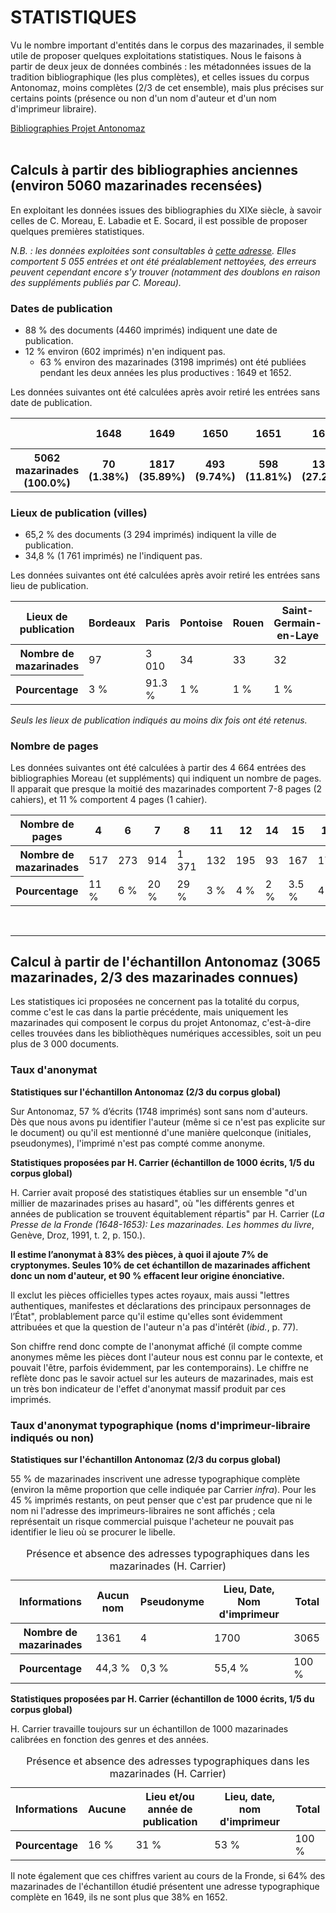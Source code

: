 # STATISTIQUES

Vu le nombre important d'entités dans le corpus des mazarinades, il semble utile de proposer quelques exploitations statistiques.
Nous le faisons à partir de deux jeux de données combinés : les métadonnées issues de la tradition bibliographique (les plus complètes), et celles issues du corpus Antonomaz, moins complètes (2/3 de cet ensemble), mais plus précises sur certains points (présence ou non d'un nom d'auteur et d'un nom d'imprimeur libraire).

<div class="button">
	<a href="#données-issues-des-bibliographies-anciennes">
		<paper-button raised="">Bibliographies</paper-button>
	</a>
	<a href="#données-issues-du-corpus-du-projet-antonomaz">
		<paper-button raised="">Projet Antonomaz</paper-button>
	</a>
</div>

<br/>

## Calculs à partir des bibliographies anciennes (environ 5060 mazarinades recensées)

En exploitant les données issues des bibliographies du XIXe siècle, à savoir celles de C. Moreau, E. Labadie et E. Socard, il est possible de proposer quelques premières statistiques.

*N.B. : les données exploitées sont consultables à [cette adresse](https://antonomaz.huma-num.fr/tools/Biblio_Moreau.html). Elles comportent 5 055 entrées et ont été préalablement nettoyées, des erreurs peuvent cependant encore s'y trouver (notamment des doublons en raison des suppléments publiés par C. Moreau).*


###  Dates de publication

- 88 % des documents (4460 imprimés) indiquent une date de publication.
- 12 % environ (602 imprimés) n'en indiquent pas.
	- 63 % environ des mazarinades (3198 imprimés) ont été publiées pendant les deux années les plus productives : 1649 et 1652.

Les données suivantes ont été calculées après avoir retiré les entrées sans date de publication.

<table class='table table-striped'>
<tr><th scope='col'></th><th scope='col'>1648</th><th scope='col'>1649</th><th scope='col'>1650</th><th scope='col'>1651</th><th scope='col'>1652</th><th scope='col'>1653</th><th scope='col'>1654</th><th scope='col'>Après 1654</th><th scope='col'>Sans Date</th></tr>
<tr><th scope='col'>5062 mazarinades (100.0%)</th><th scope='col'>70 (1.38%)</th><th scope='col'>1817 (35.89%)</th><th scope='col'>493 (9.74%)</th><th scope='col'>598 (11.81%)</th><th scope='col'>1381 (27.28%)</th><th scope='col'>42 (0.83%)</th><th scope='col'>25 (0.49%)</th><th scope='col'>29 (0.57%)</th><th scope='col'>602 (11.89%)</th></tr>
</table>


### Lieux de publication (villes)

- 65,2 % des documents (3 294 imprimés) indiquent la ville de publication.
- 34,8 %  (1 761 imprimés) ne l'indiquent pas.

Les données suivantes ont été calculées après avoir retiré les entrées sans lieu de publication.

<table class="table table-striped">
<thead>
  <tr>
    <th scope="col">Lieux de publication</th>
    <th scope="col">Bordeaux</th>
    <th scope="col">Paris</th>
    <th scope="col">Pontoise</th>
    <th scope="col">Rouen</th>
    <th scope="col">Saint-Germain-en-Laye</th>
    <th scope="col">Total</th>
  </tr>
</thead>
<tbody>
  <tr>
    <th scope="row">Nombre de mazarinades</th>
    <td>97</td>
    <td>3 010</td>
    <td>34</td>
    <td>33</td>
    <td>32</td>
    <td>3 196</td>
  </tr>
  <tr>
    <th scope="row">Pourcentage</th>
    <td>3 %</td>
    <td>91.3 %</td>
    <td>1 %</td>
    <td>1 %</td>
    <td>1 %</td>
    <td>97.3 %</td>
  </tr>
</tbody>
</table>

*Seuls les lieux de publication indiqués au moins dix fois ont été retenus.*

### Nombre de pages

Les données suivantes ont été calculées à partir des 4 664 entrées des bibliographies Moreau (et suppléments) qui indiquent un nombre de pages.
Il apparait que presque la moitié des mazarinades comportent 7-8 pages (2 cahiers), et 11 % comportent 4 pages (1 cahier).

<table class="table table-striped">
<thead>
  <tr>
    <th scope="col">Nombre de pages</th>
    <th scope="col">4</th>
    <th scope="col">6</th>
    <th scope="col">7</th>
    <th scope="col">8</th>
    <th scope="col">11</th>
    <th scope="col">12</th>
    <th scope="col">14</th>
    <th scope="col">15</th>
    <th scope="col">16</th>
    <th scope="col">Total</th>
  </tr>
</thead>
<tbody>
  <tr>
    <th scope="row">Nombre de mazarinades</th>
    <td>517</td>
    <td>273</td>
    <td>914</td>
    <td>1 371</td>
    <td>132</td>
    <td>195</td>
    <td>93</td>
    <td>167</td>
    <td>178</td>
    <td>3840</td>
  </tr>
  <tr>
    <th scope="row">Pourcentage</th>
    <td>11 %</td>
    <td>6 %</td>
    <td>20 %</td>
    <td>29 %</td>
    <td>3 %</td>
    <td>4 %</td>
    <td>2 %</td>
    <td>3.5 %</td>
    <td>4 %</td>
    <td>82.5 %</td>
  </tr>
</tbody>
</table>



<br/>
<hr/>

## Calcul à partir de l'échantillon Antonomaz (3065 mazarinades, 2/3 des mazarinades connues)

Les statistiques ici proposées ne concernent pas la totalité du corpus, comme c'est le cas dans la partie précédente, mais uniquement les mazarinades qui composent le corpus du projet Antonomaz, c'est-à-dire celles trouvées dans les bibliothèques numériques accessibles, soit un peu plus de 3 000 documents.

### Taux d'anonymat 

**Statistiques sur l'échantillon Antonomaz (2/3 du corpus global)**

Sur Antonomaz, 57 % d’écrits (1748 imprimés) sont sans nom d'auteurs.
Dès que nous avons pu identifier l'auteur (même si ce n'est pas explicite sur le document) ou qu'il est mentionné d'une manière quelconque (initiales, pseudonymes), l'imprimé n'est pas compté comme anonyme.


**Statistiques proposées par H. Carrier (échantillon de 1000 écrits, 1/5 du corpus global)**

H. Carrier avait proposé des statistiques établies sur un ensemble "d'un millier de mazarinades prises au hasard", où "les différents genres et années de publication se trouvent équitablement répartis" par H. Carrier (*La Presse de la Fronde (1648-1653): Les mazarinades. Les hommes du livre*, Genève, Droz, 1991, t. 2, p. 150.). 

**Il estime l’anonymat à 83% des pièces, à quoi il ajoute 7% de cryptonymes. 
Seules 10% de cet échantillon de mazarinades affichent donc un nom d'auteur, et 90 % effacent leur origine énonciative.**

Il exclut les pièces officielles types actes royaux, mais aussi "lettres authentiques, manifestes et déclarations des principaux personnages de l’État", problablement parce qu'il estime qu'elles sont évidemment attribuées et que la question de l'auteur n'a pas d'intérêt (_ibid._, p. 77). 

Son chiffre rend donc compte de l'anonymat affiché (il compte comme anonymes même les pièces dont l'auteur nous est connu par le contexte, et pouvait l'être, parfois évidemment, par les contemporains). Le chiffre ne reflète donc pas le savoir actuel sur les auteurs de mazarinades, mais est un très bon indicateur de l'effet d'anonymat massif produit par ces imprimés.


### Taux d'anonymat typographique (noms d'imprimeur-libraire indiqués ou non)

**Statistiques sur l'échantillon Antonomaz (2/3 du corpus global)**

55 % de mazarinades inscrivent une adresse typographique complète (environ la même proportion que celle indiquée par Carrier _infra_). Pour les 45 % imprimés restants, on peut penser que c'est par prudence que ni le nom ni l'adresse des imprimeurs-libraires ne sont affichés ; cela représentait un risque commercial puisque l'acheteur ne pouvait pas identifier le lieu où se procurer le libelle.
 
<table class="table table-striped">
<thead>
  <tr>
    <th scope="col">Informations</th>
    <th scope="col">Aucun nom</th>
    <th scope="col">Pseudonyme</th>
    <th scope="col">Lieu, Date, Nom d'imprimeur</th>
    <th scope="col">Total</th>
  </tr>
</thead>
	  <tr>
    <th scope="row">Nombre de mazarinades</th>
    <td>1361</td>
    <td>4</td>
    <td>1700</td>
    <td>3065</td>
  </tr>
<tbody>
  <tr>
    <th scope="row">Pourcentage</th>
    <td>44,3 %</td>
    <td>0,3 %</td>
    <td>55,4 %</td>
    <td>100 %</td>
  </tr>
</tbody>
<caption>Présence et absence des adresses typographiques dans les mazarinades (H. Carrier)</caption>
</table>

**Statistiques proposées par H. Carrier (échantillon de 1000 écrits, 1/5 du corpus global)**

H. Carrier travaille toujours sur un échantillon de 1000 mazarinades calibrées en fonction des genres et des années.

<table class="table table-striped">
<thead>
  <tr>
    <th scope="col">Informations</th>
    <th scope="col">Aucune</th>
    <th scope="col">Lieu et/ou année de publication</th>
    <th scope="col">Lieu, date, nom d'imprimeur</th>
    <th scope="col">Total</th>
  </tr>
</thead>
<tbody>
  <tr>
    <th scope="row">Pourcentage</th>
    <td>16 %</td>
    <td>31 %</td>
    <td>53 %</td>
    <td>100 %</td>
  </tr>
</tbody>
<caption>Présence et absence des adresses typographiques dans les mazarinades (H. Carrier)</caption>
</table>

Il note également que ces chiffres varient au cours de la Fronde, si 64% des mazarinades de l'échantillon étudié présentent une adresse typographique complète en 1649, ils ne sont plus que 38% en 1652.

